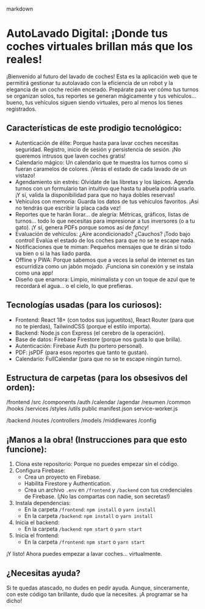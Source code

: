 markdown
# AutoLavado Digital: ¡Donde tus coches virtuales brillan más que los reales!

¡Bienvenido al futuro del lavado de coches! Esta es la aplicación web que te permitirá gestionar tu autolavado con la eficiencia de un robot y la elegancia de un coche recién encerado. Prepárate para ver cómo tus turnos se organizan solos, tus reportes se generan mágicamente y tus vehículos... bueno, tus vehículos siguen siendo virtuales, pero al menos los tienes registrados.

## Características de este prodigio tecnológico:

- Autenticación de élite: Porque hasta para lavar coches necesitas seguridad. Registro, inicio de sesión y persistencia de sesión. ¡No queremos intrusos que laven coches gratis!
- Calendario mágico: Un calendario que te muestra los turnos como si fueran caramelos de colores. ¡Verás el estado de cada lavado de un vistazo!
- Agendamiento sin estrés: Olvídate de las libretas y los lápices. Agenda turnos con un formulario tan intuitivo que hasta tu abuela podría usarlo. ¡Y sí, valida la disponibilidad para que no haya dobles reservas!
- Vehículos con memoria: Guarda los datos de tus vehículos favoritos. ¡Así no tendrás que escribir la placa cada vez!
- Reportes que te harán llorar... de alegría: Métricas, gráficos, listas de turnos... todo lo que necesitas para impresionar a tus inversores (o a tu gato). ¡Y sí, genera PDFs porque somos así de *fancy*!
- Evaluación de vehículos: ¿Aire acondicionado? ¿Cauchos? ¡Todo bajo control! Evalúa el estado de los coches para que no se te escape nada.
- Notificaciones que te miman: Pequeños mensajes que te dirán si todo va bien o si la has liado parda.
- Offline y PWA: Porque sabemos que a veces la señal de internet es tan escurridiza como un jabón mojado. ¡Funciona sin conexión y se instala como una app!
- Diseño que enamora: Limpio, minimalista y con un toque de azul que te recordará el agua... o el cielo, lo que prefieras.

## Tecnologías usadas (para los curiosos):

- Frontend: React 18+ (con todos sus juguetitos), React Router (para que no te pierdas), TailwindCSS (porque el estilo importa).
- Backend: Node.js con Express (el cerebro de la operación).
- Base de datos: Firebase Firestore (porque nos gusta lo que brilla).
- Autenticación: Firebase Auth (tu portero personal).
- PDF: jsPDF (para esos reportes que tanto te gustan).
- Calendario: FullCalendar (para que no se te escape ningún turno).

## Estructura de carpetas (para los obsesivos del orden):


/frontend
  /src
    /components
      /auth
      /calendar
      /agendar
      /resumen
      /common
    /hooks
    /services
    /styles
    /utils
  public
    manifest.json
    service-worker.js

/backend
  /routes
  /controllers
  /models
  /middlewares
  /config


## ¡Manos a la obra! (Instrucciones para que esto funcione):

1.  Clona este repositorio: Porque no puedes empezar sin el código.
2.  Configura Firebase:
    *   Crea un proyecto en Firebase.
    *   Habilita Firestore y Authentication.
    *   Crea un archivo `.env` en `/frontend` y `/backend` con tus credenciales de Firebase. (¡No las compartas con nadie, son secretas!)
3.  Instala dependencias:
    *   En la carpeta `/frontend`: `npm install` o `yarn install`
    *   En la carpeta `/backend`: `npm install` o `yarn install`
4.  Inicia el backend:
    *   En la carpeta `/backend`: `npm start` o `yarn start`
5.  Inicia el frontend:
    *   En la carpeta `/frontend`: `npm start` o `yarn start`

¡Y listo! Ahora puedes empezar a lavar coches... virtualmente.

## ¿Necesitas ayuda?

Si te quedas atascado, no dudes en pedir ayuda. Aunque, sinceramente, con este código tan brillante, dudo que la necesites. ¡A programar se ha dicho!